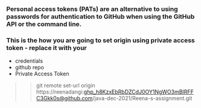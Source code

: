 
### Personal access tokens (PATs) are an alternative to using passwords for authentication to GitHub when using the GitHub API or the command line.

### This is the how you are going to set origin using private access token - replace it with your 
- credentials
- github repo
- Private Access Token   
>>git remote set-url origin https://reenadangi: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@github.com/java-dec-2021/Reena-s-assignment.git
